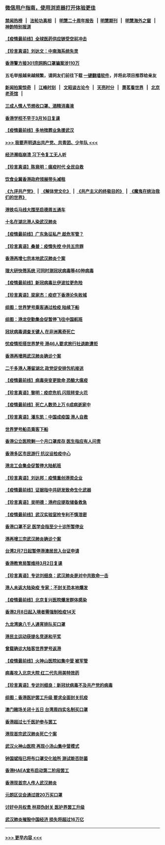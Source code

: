 ### [微信用户指南，使用浏览器打开体验更佳](https://github.com/gfw-breaker/banned-news1/blob/master/indexes/wechat-guide.md?t=0)
#### [禁闻热榜](热点新闻.md?t=0)  &nbsp;&nbsp;|&nbsp;&nbsp; [法轮功真相](https://github.com/gfw-breaker/truth/blob/master/README.md?t=0) &nbsp;&nbsp;|&nbsp;&nbsp; [明慧二十周年报告](https://github.com/gfw-breaker/mh-reports/blob/master/README.md?t=0) &nbsp;&nbsp;|&nbsp;&nbsp;[明慧期刊](https://github.com/gfw-breaker/mh-qikan) &nbsp;&nbsp;|&nbsp;&nbsp; [明慧海外之窗](https://github.com/gfw-breaker/mh-news/blob/master/README.md?t=0) &nbsp;&nbsp;|&nbsp;&nbsp; [神韵特别报道](https://github.com/gfw-breaker/mh-news/blob/master/shenyun.md?t=0)
#### [【疫情最前线】全球医药供应链受空前冲击](../pages/nsc415/n11869614.md?t=02162044) 
#### [【珍言真语】刘达文：中南海系统失灵](../pages/nsc415/n11869465.md?t=02162044) 
#### [香港警方接301宗网购口罩骗案涉110万](../pages/nsc415/n11867572.md?t=02162044) 
#### 五毛举报越来越频繁，请网友们前往下载 [一键翻墙软件](https://github.com/gfw-breaker/ssr-accounts)，并将此项目推荐给亲友
#### [新闻拍案惊奇](https://github.com/gfw-breaker/banned-news1/blob/master/pages/link4.md) &nbsp;&nbsp;|&nbsp;&nbsp; [江峰时刻](https://github.com/gfw-breaker/banned-news1/blob/master/pages/link4.md) &nbsp;&nbsp;|&nbsp;&nbsp; [文昭谈古论今](https://github.com/gfw-breaker/banned-news1/blob/master/pages/link4.md) &nbsp;&nbsp;|&nbsp;&nbsp; [天亮时分](https://github.com/gfw-breaker/banned-news1/blob/master/pages/link4.md) &nbsp;&nbsp;|&nbsp;&nbsp; [萧茗看世界](https://github.com/gfw-breaker/banned-news1/blob/master/pages/link4.md) &nbsp;&nbsp;|&nbsp;&nbsp; [北京老茶馆](https://github.com/gfw-breaker/banned-news1/blob/master/pages/link4.md) &nbsp;&nbsp;|&nbsp;&nbsp; 
#### [三成人情人节想收口罩、酒精消毒液](../pages/nsc415/n11867523.md?t=02162044) 
#### [香港学校不早于3月16日复课](../pages/nsc415/n11867498.md?t=02162044) 
#### [【疫情最前线】多地殡葬业急援武汉](../pages/nsc415/n11866914.md?t=02162044) 
#### [>>> 我要声明退出共产党、共青团、少年队 <<<](https://github.com/begood0513/goodnews/blob/master/quit/letter.md) 
#### [经济濒临崩溃 习下令复工无人听](../pages/nsc415/n11867269.md?t=02162044) 
#### [【珍言真语】陈竟明：瘟疫时代 全民自救](../pages/nsc415/n11866765.md?t=02162044) 
#### [饮食业冀香港政府领展带头减租](../pages/nsc415/n11864876.md?t=02162044) 
#### [《九评共产党》](https://github.com/begood0513/9ping.md/blob/master/README.md) &nbsp;|&nbsp; [《解体党文化》](../../../../jtdwh.md/blob/master/README.md)  &nbsp;|&nbsp; [《共产主义的终极目的》](../../../../gczydzjmd.md/blob/master/README.md) &nbsp;|&nbsp; [《魔鬼在统治我们的世界》](../../../../mgztzwmdsj.md/blob/master/README.md) 
#### [港铁屯马线大围至启德周五通车](../pages/nsc415/n11864842.md?t=02162044) 
#### [十名在湖北港人染武汉肺炎](../pages/nsc415/n11864807.md?t=02162044) 
#### [【疫情最前线】广东急征私产 趁危军管？](../pages/nsc415/n11864205.md?t=02162044) 
#### [【珍言真语】桑普：疫情失控 中共五宗罪](../pages/nsc415/n11864157.md?t=02162044) 
#### [香港再增七宗本地武汉肺炎个案](../pages/nsc415/n11862405.md?t=02162044) 
#### [理大研快筛系统 可同时测冠状病毒等40种病毒](../pages/nsc415/n11862376.md?t=02162044) 
#### [【疫情最前线】新冠病毒比伊波拉更危险](../pages/nsc415/n11862199.md?t=02162044) 
#### [【珍言真语】梁家杰：疫症下香港沦失败城](../pages/nsc415/n11861588.md?t=02162044) 
#### [组图：世界梦号乘客通过检疫 陆续下船](../pages/nsc415/n11858302.md?t=02162044) 
#### [组图：港龙空勤集会促暂停飞往中国航班](../pages/nsc415/n11858190.md?t=02162044) 
#### [冠状病毒调查关键人 在非洲离奇死亡](../pages/nsc415/n11859798.md?t=02162044) 
#### [忧疫情拒搭世界梦号 港46人要求旅行社退款遭拒](../pages/nsc415/n11859849.md?t=02162044) 
#### [香港再增两武汉肺炎确诊个案](../pages/nsc415/n11859833.md?t=02162044) 
#### [二千多港人滞留湖北 政党促安排包机接送](../pages/nsc415/n11859831.md?t=02162044) 
#### [【疫情最前线】病毒突变更致命 恐酿大瘟疫](../pages/nsc415/n11859604.md?t=02162044) 
#### [【珍言真语】黎明：疫症危机 闪现转变火花](../pages/nsc415/n11859199.md?t=02162044) 
#### [【疫情最前线】死亡人数恐上万 6成病逝家中](../pages/nsc415/n11856687.md?t=02162044) 
#### [【珍言真语】潘东凯：中国成疫国 港人自救](../pages/nsc415/n11856962.md?t=02162044) 
#### [世界梦号船员乘客下船](../pages/nsc415/n11856883.md?t=02162044) 
#### [香港公立医院剩一个月口罩库存 医生指应有人问责](../pages/nsc415/n11856875.md?t=02162044) 
#### [香港多区市民游行 抗议设检疫中心](../pages/nsc415/n11856866.md?t=02162044) 
#### [港龙工会集会促暂停大陆航班](../pages/nsc415/n11856840.md?t=02162044) 
#### [【珍言真语】刘达邦：疫情重创港资企业](../pages/nsc415/n11854274.md?t=02162044) 
#### [【疫情最前线】证据指中共研发致命生化武器](../pages/nsc415/n11853087.md?t=02162044) 
#### [【珍言真语】吴明德：港府应提取储备救急](../pages/nsc415/n11852734.md?t=02162044) 
#### [【疫情最前线】武汉实验室抢专利不慎泄密](../pages/nsc415/n11850310.md?t=02162044) 
#### [香港口罩不足 医学会指至少十诊所暂停业](../pages/nsc415/n11850301.md?t=02162044) 
#### [港再增三宗武汉肺炎确诊个案](../pages/nsc415/n11850328.md?t=02162044) 
#### [台湾2月7日起暂停港澳居民入台证申请](../pages/nsc415/n11850304.md?t=02162044) 
#### [香港教育局暂维持3月2日复课](../pages/nsc415/n11850260.md?t=02162044) 
#### [【珍言真语】专访刘细良：武汉肺炎是对中共致命一击](../pages/nsc415/n11849934.md?t=02162044) 
#### [港人未返大陆染疫 专家：不封关恐本地爆发](../pages/nsc415/n11848021.md?t=02162044) 
#### [【疫情最前线】北京复兴医院爆发群体感染](../pages/nsc415/n11847626.md?t=02162044) 
#### [香港2月8日起入境者需强制检疫14天](../pages/nsc415/n11847658.md?t=02162044) 
#### [九龙湾逾八千人通宵排队买口罩](../pages/nsc415/n11847647.md?t=02162044) 
#### [港民主运动获提名竞逐和平奖](../pages/nsc415/n11847633.md?t=02162044) 
#### [曾载确诊大陆客世界梦号返港](../pages/nsc415/n11847608.md?t=02162044) 
#### [【疫情最前线】火神山医院如集中营 被军管](../pages/nsc415/n11847524.md?t=02162044) 
#### [病毒攻入北京大院 红二代先用美特效药](../pages/nsc415/n11847427.md?t=02162044) 
#### [【珍言真语】专访刘细良：新冠状病毒不及共产党的病毒](../pages/nsc415/n11847164.md?t=02162044) 
#### [组图：香港医护罢工升级 要求全面封关抗疫](../pages/nsc415/n11844107.md?t=02162044) 
#### [澳门赌场关闭十五日 台湾周四实名制买口罩](../pages/nsc415/n11845083.md?t=02162044) 
#### [香港超过七千医护参与罢工](../pages/nsc415/n11845051.md?t=02162044) 
#### [港现首宗武汉肺炎死亡个案](../pages/nsc415/n11844998.md?t=02162044) 
#### [武汉火神山医院 再现小汤山集中营模式](../pages/nsc415/n11844763.md?t=02162044) 
#### [钟国斌指已将布口罩交化验所 测试能否防菌](../pages/nsc415/n11842783.md?t=02162044) 
#### [香港HAEA宣布启动第二阶段罢工](../pages/nsc415/n11842723.md?t=02162044) 
#### [香港现首宗人传人武汉肺炎](../pages/nsc415/n11842766.md?t=02162044) 
#### [元朗区议会通过拨20万买口罩](../pages/nsc415/n11842754.md?t=02162044) 
#### [讨好中共权贵 林郑伪封关 医护界罢工升级](../pages/nsc415/n11842359.md?t=02162044) 
#### [武汉肺炎摧毁中国经济 损失将超过16万亿](../pages/nsc415/n11839723.md?t=02162044) 

----
#### [ >>> 更早内容 <<< ](../indexes/nsc415-earlier.md)
